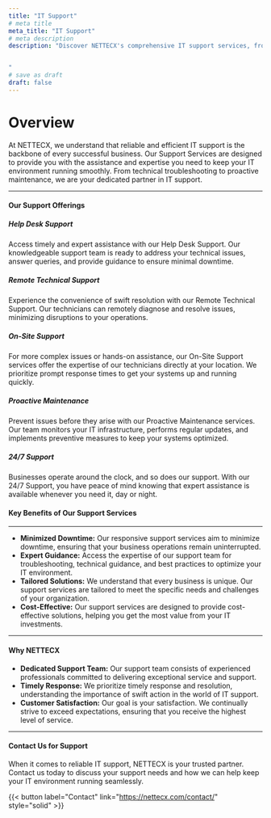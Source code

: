 ```yaml
---
title: "IT Support"
# meta title
meta_title: "IT Support"
# meta description
description: "Discover NETTECX's comprehensive IT support services, from Help Desk and Remote Technical Support to On-Site assistance and Proactive Maintenance. With 24/7 availability and a dedicated team, minimize downtime and optimize your IT environment for seamless business operations.


"
# save as draft
draft: false
---
```


# Overview

At NETTECX, we understand that reliable and efficient IT support is the backbone of every successful business. Our Support Services are designed to provide you with the assistance and expertise you need to keep your IT environment running smoothly. From technical troubleshooting to proactive maintenance, we are your dedicated partner in IT support.

<hr>

#### Our Support Offerings
##### Help Desk Support

Access timely and expert assistance with our Help Desk Support. Our knowledgeable support team is ready to address your technical issues, answer queries, and provide guidance to ensure minimal downtime.

#####  Remote Technical Support

Experience the convenience of swift resolution with our Remote Technical Support. Our technicians can remotely diagnose and resolve issues, minimizing disruptions to your operations.

##### On-Site Support

For more complex issues or hands-on assistance, our On-Site Support services offer the expertise of our technicians directly at your location. We prioritize prompt response times to get your systems up and running quickly.

##### Proactive Maintenance

Prevent issues before they arise with our Proactive Maintenance services. Our team monitors your IT infrastructure, performs regular updates, and implements preventive measures to keep your systems optimized.

##### 24/7 Support

Businesses operate around the clock, and so does our support. With our 24/7 Support, you have peace of mind knowing that expert assistance is available whenever you need it, day or night.

#### Key Benefits of Our Support Services

<hr>

- **Minimized Downtime:** Our responsive support services aim to minimize downtime, ensuring that your business operations remain uninterrupted.
- **Expert Guidance:** Access the expertise of our support team for troubleshooting, technical guidance, and best practices to optimize your IT environment.
- **Tailored Solutions:** We understand that every business is unique. Our support services are tailored to meet the specific needs and challenges of your organization.
- **Cost-Effective:** Our support services are designed to provide cost-effective solutions, helping you get the most value from your IT investments.

<hr>

#### Why NETTECX

- **Dedicated Support Team:** Our support team consists of experienced professionals committed to delivering exceptional service and support.
- **Timely Response:** We prioritize timely response and resolution, understanding the importance of swift action in the world of IT support.
- **Customer Satisfaction:** Our goal is your satisfaction. We continually strive to exceed expectations, ensuring that you receive the highest level of service.

<hr>

#### Contact Us for Support

When it comes to reliable IT support, NETTECX is your trusted partner. Contact us today to discuss your support needs and how we can help keep your IT environment running seamlessly.

{{< button label="Contact" link="https://nettecx.com/contact/" style="solid" >}}
